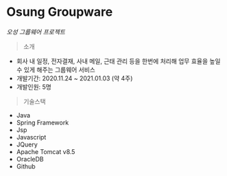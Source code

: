 # Osung Groupware

_오성 그룹웨어 프로젝트_



> 소개

- 회사 내 일정, 전자결재, 사내 메일, 근태 관리 등을 한번에 처리해 업무 효율을 높일 수 있게 해주는 그룹웨어 서비스
- 개발기간: 2020.11.24 ~ 2021.01.03 (약 4주)
- 개발인원: 5명



> 기술스택

- Java
- Spring Framework
- Jsp
- Javascript
- JQuery
- Apache Tomcat v8.5
- OracleDB
- Github

